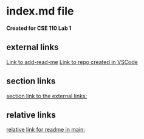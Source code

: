 # index.md file
**Created for CSE 110 Lab 1**

## external links
[Link to add-read-me](https://github.com/ashleyzhou1/cse-110-lab1/tree/add-read-me)
[Link to repo created in VSCode](https://github.com/ashleyzhou1/cse-110-lab1/tree/vsCodeBranch)

## section links
[section link to the external links:](external-links)

## relative links
[relative link for readme in main:](README.md)
